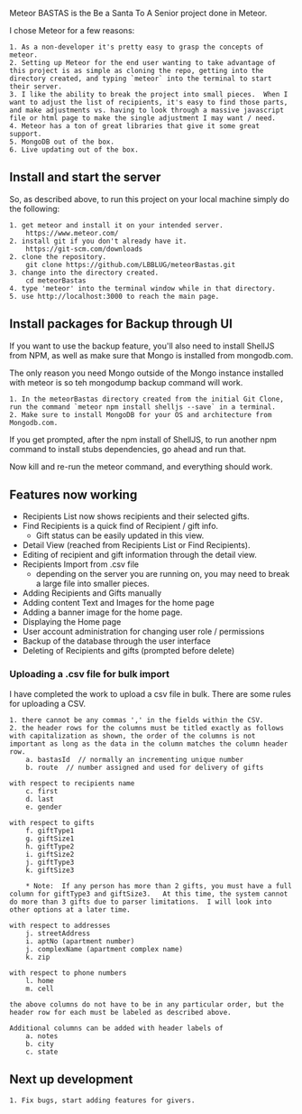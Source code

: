 Meteor BASTAS is the Be a Santa To A Senior project done in Meteor.

I chose Meteor for a few reasons:

    1. As a non-developer it's pretty easy to grasp the concepts of meteor.
    2. Setting up Meteor for the end user wanting to take advantage of this project is as simple as cloning the repo, getting into the directory created, and typing `meteor` into the terminal to start their server.
    3. I like the ability to break the project into small pieces.  When I want to adjust the list of recipients, it's easy to find those parts, and make adjustments vs. having to look through a massive javascript file or html page to make the single adjustment I may want / need.
    4. Meteor has a ton of great libraries that give it some great support.
    5. MongoDB out of the box.
    6. Live updating out of the box.

## Install and start the server

So, as described above, to run this project on your local machine simply do the following:

    1. get meteor and install it on your intended server.
        https://www.meteor.com/
    2. install git if you don't already have it.  
        https://git-scm.com/downloads
    2. clone the repository.
        git clone https://github.com/LBBLUG/meteorBastas.git
    3. change into the directory created.
        cd meteorBastas
    4. type 'meteor' into the terminal window while in that directory.
    5. use http://localhost:3000 to reach the main page.
    
## Install packages for Backup through UI

If you want to use the backup feature, you'll also need to install ShellJS from NPM, as well as make sure that Mongo is installed from mongodb.com.

The only reason you need Mongo outside of the Mongo instance installed with meteor is so teh mongodump backup command will work.

    1. In the meteorBastas directory created from the initial Git Clone, run the command `meteor npm install shelljs --save` in a terminal.
    2. Make sure to install MongoDB for your OS and architecture from Mongodb.com.
    
If you get prompted, after the npm install of ShellJS, to run another npm command to install stubs dependencies, go ahead and run that.

Now kill and re-run the meteor command, and everything should work.

## Features now working


- Recipients List now shows recipients and their selected gifts.
- Find Recipients is a quick find of Recipient / gift info.  
    - Gift status can be easily updated in this view.
- Detail View (reached from Recipients List or Find Recipients).
- Editing of recipient and gift information through the detail view.
- Recipients Import from .csv file
    - depending on the server you are running on, you may need to break a large file into smaller pieces. 
- Adding Recipients and Gifts manually
- Adding content Text and Images for the home page
- Adding a banner image for the home page.
- Displaying the Home page
- User account administration for changing user role / permissions
- Backup of the database through the user interface
- Deleting of Recipients and gifts (prompted before delete)

### Uploading a .csv file for bulk import

I have completed the work to upload a csv file in bulk.  There are some rules for uploading a CSV.

    1. there cannot be any commas ',' in the fields within the CSV.  
    2. the header rows for the columns must be titled exactly as follows with capitalization as shown, the order of the columns is not important as long as the data in the column matches the column header row.
        a. bastasId  // normally an incrementing unique number
        b. route  // number assigned and used for delivery of gifts

    with respect to recipients name
        c. first
        d. last
        e. gender

    with respect to gifts
        f. giftType1
        g. giftSize1
        h. giftType2
        i. giftSize2
        j. giftType3
        k. giftSize3

        * Note:  If any person has more than 2 gifts, you must have a full column for giftType3 and giftSize3.   At this time, the system cannot do more than 3 gifts due to parser limitations.  I will look into other options at a later time.

    with respect to addresses
        j. streetAddress
        i. aptNo (apartment number)
        j. complexName (apartment complex name)
        k. zip

    with respect to phone numbers
        l. home
        m. cell

    the above columns do not have to be in any particular order, but the header row for each must be labeled as described above.

    Additional columns can be added with header labels of
        a. notes
        b. city
        c. state


## Next up development

    1. Fix bugs, start adding features for givers.
